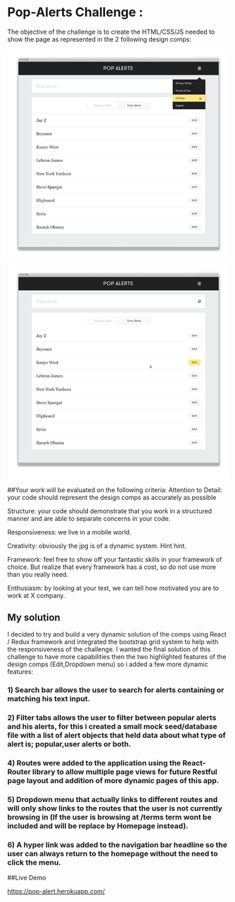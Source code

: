 # Pop-Alerts Challenge :

The objective of the challenge is to create the HTML/CSS/JS needed to show the page as represented in the 2 following design comps:

![Overview](https://github.com/talgoldfus/Pop-Alerts-Challenge/blob/master/challengeCopms/popalerts_0014_Dropdown.png)

![Overview](https://github.com/talgoldfus/Pop-Alerts-Challenge/blob/master/challengeCopms/popalerts_0011_Selection.png)


##Your work will be evaluated on the following criteria:
Attention to Detail: your code should represent the design comps as accurately as possible

Structure: your code should demonstrate that you work in a structured manner and are able to separate concerns in your code.

Responsiveness: we live in a mobile world.

Creativity: obviously the jpg is of a dynamic system. Hint hint.

Framework: feel free to show off your fantastic skills in your framework of choice. But realize that every framework has a cost, so do not use more than you really need.

Enthusiasm: by looking at your test, we can tell how motivated you are to work at X company.

## My solution

I decided to try and build a very dynamic solution of the comps using React / Redux framework and integrated the bootstrap grid system to help with the responsiveness of the challenge. I wanted the final solution of this challenge to have more capabilities then the two highlighted features of the design comps (Edit,Dropdown menu) so i added a few more dynamic features:

### 1) Search bar allows the user to search for alerts containing or matching his text input. 
### 2) Filter tabs allows the user to filter between popular alerts and his alerts, for this i created a small mock seed/database file with a list of alert objects that held data about what type of alert is; popular,user alerts or both.
### 4) Routes were added to the application using the React-Router library to allow multiple page views for future Restful page layout and addition of more dynamic pages of this app.
### 5) Dropdown menu that actually links to different routes and will only show links to the routes that the user is not currently browsing in (If the user is browsing at /terms term wont be included and will be replace by Homepage instead).
### 6) A hyper link was added to the navigation bar headline so the user can always return to the homepage without the need to click the menu.

##Live Demo

https://pop-alert.herokuapp.com/
